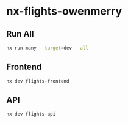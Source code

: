 # nx-flights-owenmerry

## Run All

```bash
nx run-many --target=dev --all
```

## Frontend

```bash
nx dev flights-frontend
```

## API

```bash
nx dev flights-api
```
